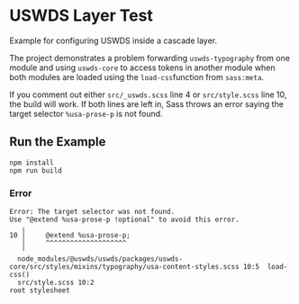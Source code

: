 # USWDS Layer Test

Example for configuring USWDS inside a cascade layer.

The project demonstrates a problem forwarding `uswds-typography` from one module and using `uswds-core` to access tokens in another module when both modules are loaded using the `load-css`function from `sass:meta`.

If you comment out either `src/_uswds.scss` line 4 or `src/style.scss` line 10, the build will work. If both lines are left in, Sass throws an error saying the target selector `%usa-prose-p` is not found.

## Run the Example

```
npm install
npm run build
```

### Error

```
Error: The target selector was not found.
Use "@extend %usa-prose-p !optional" to avoid this error.
   ╷
10 │     @extend %usa-prose-p;
   │     ^^^^^^^^^^^^^^^^^^^^
   ╵
  node_modules/@uswds/uswds/packages/uswds-core/src/styles/mixins/typography/usa-content-styles.scss 10:5  load-css()
  src/style.scss 10:2                                                                                      root stylesheet
```

